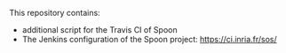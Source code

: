 This repository contains:

* additional script for the Travis CI of Spoon
* The Jenkins configuration of the Spoon project: https://ci.inria.fr/sos/
